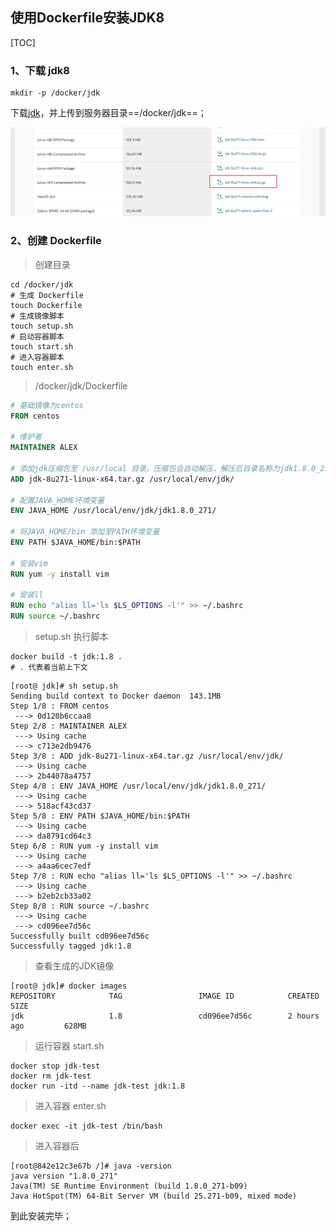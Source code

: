 ## 使用Dockerfile安装JDK8

[TOC]

### 1、下载 jdk8

~~~shell
mkdir -p /docker/jdk
~~~

下载[jdk](https://www.oracle.com/java/technologies/javase/javase-jdk8-downloads.html)，并上传到服务器目录==/docker/jdk==；

![1607338198704](docker%E5%AE%89%E8%A3%85%E8%87%AA%E5%AE%9A%E4%B9%89jdk%E9%95%9C%E5%83%8F.assets/1607338198704.png)



### 2、创建 Dockerfile

> 创建目录

~~~shell
cd /docker/jdk
# 生成 Dockerfile
touch Dockerfile
# 生成镜像脚本
touch setup.sh
# 启动容器脚本
touch start.sh
# 进入容器脚本
touch enter.sh
~~~

> /docker/jdk/Dockerfile

~~~dockerfile
# 基础镜像为centos
FROM centos

# 维护者
MAINTAINER ALEX

# 添加jdk压缩包至 /usr/local 目录，压缩包会自动解压，解压后目录名称为jdk1.8.0_271
ADD jdk-8u271-linux-x64.tar.gz /usr/local/env/jdk/

# 配置JAVA_HOME环境变量
ENV JAVA_HOME /usr/local/env/jdk/jdk1.8.0_271/

# 将JAVA_HOME/bin 添加至PATH环境变量
ENV PATH $JAVA_HOME/bin:$PATH

# 安装vim
RUN yum -y install vim

# 安装ll
RUN echo "alias ll='ls $LS_OPTIONS -l'" >> ~/.bashrc
RUN source ~/.bashrc

~~~

> setup.sh 执行脚本

~~~shell
docker build -t jdk:1.8 .
# . 代表着当前上下文
~~~

~~~shell
[root@ jdk]# sh setup.sh
Sending build context to Docker daemon  143.1MB
Step 1/8 : FROM centos
 ---> 0d120b6ccaa8
Step 2/8 : MAINTAINER ALEX
 ---> Using cache
 ---> c713e2db9476
Step 3/8 : ADD jdk-8u271-linux-x64.tar.gz /usr/local/env/jdk/
 ---> Using cache
 ---> 2b44078a4757
Step 4/8 : ENV JAVA_HOME /usr/local/env/jdk/jdk1.8.0_271/
 ---> Using cache
 ---> 518acf43cd37
Step 5/8 : ENV PATH $JAVA_HOME/bin:$PATH
 ---> Using cache
 ---> da8791cd64c3
Step 6/8 : RUN yum -y install vim
 ---> Using cache
 ---> a4aa6cec7edf
Step 7/8 : RUN echo "alias ll='ls $LS_OPTIONS -l'" >> ~/.bashrc
 ---> Using cache
 ---> b2eb2cb33a02
Step 8/8 : RUN source ~/.bashrc
 ---> Using cache
 ---> cd096ee7d56c
Successfully built cd096ee7d56c
Successfully tagged jdk:1.8
~~~

> 查看生成的JDK镜像

~~~shell
[root@ jdk]# docker images
REPOSITORY            TAG                 IMAGE ID            CREATED             SIZE
jdk                   1.8                 cd096ee7d56c        2 hours ago         628MB
~~~

> 运行容器 start.sh

~~~shell
docker stop jdk-test
docker rm jdk-test
docker run -itd --name jdk-test jdk:1.8
~~~

> 进入容器 enter.sh

~~~shell
docker exec -it jdk-test /bin/bash
~~~

> 进入容器后

~~~shell
[root@842e12c3e67b /]# java -version
java version "1.8.0_271"
Java(TM) SE Runtime Environment (build 1.8.0_271-b09)
Java HotSpot(TM) 64-Bit Server VM (build 25.271-b09, mixed mode)
~~~

到此安装完毕；



